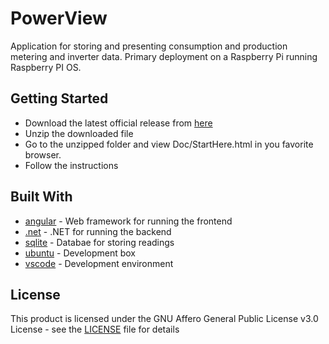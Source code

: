 # PowerView
Application for storing and presenting consumption and production metering and inverter data.
Primary deployment on a Raspberry Pi running Raspberry PI OS.


## Getting Started
* Download the latest official release from [here](https://www.dropbox.com/sh/kik4ncx4rsmmv20/AABjbPvDpnJMyX2xBysPRobYa?dl=0)
* Unzip the downloaded file
* Go to the unzipped folder and view Doc/StartHere.html in you favorite browser.
* Follow the instructions


## Built With
* [angular](https://angular.io/) - Web framework for running the frontend
* [.net](https://dotnet.microsoft.com/en-us/download/) - .NET for running the backend
* [sqlite](https://www.sqlite.org/index.html/) - Databae for storing readings
* [ubuntu](https://www.ubuntu.com/) - Development box
* [vscode](https://code.visualstudio.com/) - Development environment


## License
This product is licensed under the GNU Affero General Public License v3.0 License - see the [LICENSE](LICENSE) file for details
